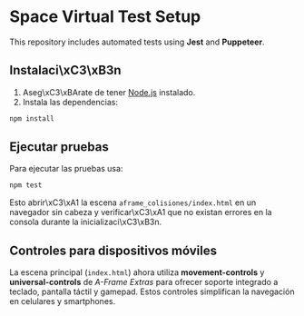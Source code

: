 # Space Virtual Test Setup

This repository includes automated tests using **Jest** and **Puppeteer**.

## Instalaci\xC3\xB3n

1. Aseg\xC3\xBArate de tener [Node.js](https://nodejs.org/) instalado.
2. Instala las dependencias:

```bash
npm install
```

## Ejecutar pruebas

Para ejecutar las pruebas usa:

```bash
npm test
```

Esto abrir\xC3\xA1 la escena `aframe_colisiones/index.html` en un navegador sin cabeza y verificar\xC3\xA1 que no existan errores en la consola durante la inicializaci\xC3\xB3n.

## Controles para dispositivos móviles

La escena principal (`index.html`) ahora utiliza **movement-controls** y **universal-controls** de *A-Frame Extras* para ofrecer soporte integrado a teclado, pantalla táctil y gamepad. Estos controles simplifican la navegación en celulares y smartphones.
